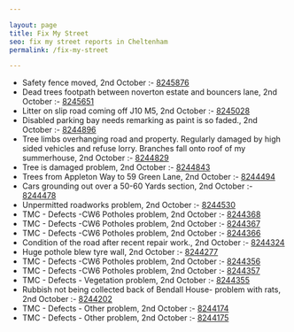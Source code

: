 ```yaml
---

layout: page
title: Fix My Street
seo: fix my street reports in Cheltenham
permalink: /fix-my-street

---
```


<!-- fix_marker starts -->

- Safety fence moved, 2nd October :- [8245876](https://www.fixmystreet.com/report/8245876)
- Dead trees footpath between noverton estate and bouncers lane, 2nd October :- [8245651](https://www.fixmystreet.com/report/8245651)
- Litter on slip road coming off J10 M5, 2nd October :- [8245028](https://www.fixmystreet.com/report/8245028)
- Disabled parking bay needs remarking as paint is so faded., 2nd October :- [8244896](https://www.fixmystreet.com/report/8244896)
- Tree limbs overhanging road and property. Regularly damaged by high sided vehicles and refuse lorry. Branches fall onto roof of my summerhouse, 2nd October :- [8244829](https://www.fixmystreet.com/report/8244829)
- Tree is damaged problem, 2nd October :- [8244843](https://www.fixmystreet.com/report/8244843)
- Trees from Appleton Way to 59 Green Lane, 2nd October :- [8244494](https://www.fixmystreet.com/report/8244494)
- Cars grounding out over a 50-60 Yards section, 2nd October :- [8244478](https://www.fixmystreet.com/report/8244478)
- Unpermitted roadworks problem, 2nd October :- [8244530](https://www.fixmystreet.com/report/8244530)
- TMC - Defects -CW6 Potholes  problem, 2nd October :- [8244368](https://www.fixmystreet.com/report/8244368)
- TMC - Defects -CW6 Potholes  problem, 2nd October :- [8244367](https://www.fixmystreet.com/report/8244367)
- TMC - Defects -CW6 Potholes  problem, 2nd October :- [8244366](https://www.fixmystreet.com/report/8244366)
- Condition of the road after recent repair work., 2nd October :- [8244324](https://www.fixmystreet.com/report/8244324)
- Huge pothole blew tyre wall, 2nd October :- [8244277](https://www.fixmystreet.com/report/8244277)
- TMC - Defects -CW6 Potholes  problem, 2nd October :- [8244356](https://www.fixmystreet.com/report/8244356)
- TMC - Defects -CW6 Potholes  problem, 2nd October :- [8244357](https://www.fixmystreet.com/report/8244357)
- TMC - Defects - Vegetation problem, 2nd October :- [8244355](https://www.fixmystreet.com/report/8244355)
- Rubbish not being collected back of Bendall House- problem with rats, 2nd October :- [8244202](https://www.fixmystreet.com/report/8244202)
- TMC - Defects - Other problem, 2nd October :- [8244174](https://www.fixmystreet.com/report/8244174)
- TMC - Defects - Other problem, 2nd October :- [8244175](https://www.fixmystreet.com/report/8244175)

<!-- fix_marker ends -->